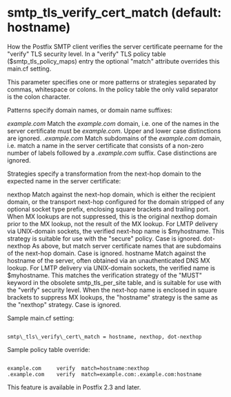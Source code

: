# smtp_tls_verify_cert_match (default: hostname)
 How the Postfix SMTP client verifies the server certificate
peername for the
"verify" TLS security level. In a "verify" TLS policy table
($smtp\_tls\_policy\_maps) entry the optional "match" attribute
overrides this main.cf setting. 


 This parameter specifies one or more patterns or strategies separated
by commas, whitespace or colons. In the policy table the only valid
separator is the colon character. 


 Patterns specify domain names, or domain name suffixes: 



*example.com*  Match the *example.com* domain,
i.e. one of the names in the server certificate must be *example.com*.
Upper and lower case distinctions are ignored. 
*.example.com*
 Match subdomains of the *example.com* domain, i.e. match
a name in the server certificate that consists of a non-zero number of
labels followed by a *.example.com* suffix. Case distinctions are
ignored.

 Strategies specify a transformation from the next-hop domain
to the expected name in the server certificate: 



nexthop
 Match against the next-hop domain, which is either the recipient
domain, or the transport next-hop configured for the domain stripped of
any optional socket type prefix, enclosing square brackets and trailing
port. When MX lookups are not suppressed, this is the original nexthop
domain prior to the MX lookup, not the result of the MX lookup. For
LMTP delivery via UNIX-domain sockets, the verified next-hop name is
$myhostname. This strategy is suitable for use with the "secure"
policy. Case is ignored.
dot-nexthop
 As above, but match server certificate names that are subdomains
of the next-hop domain. Case is ignored.
hostname  Match against the hostname of the server, often
obtained via an unauthenticated DNS MX lookup. For LMTP delivery via
UNIX-domain sockets, the verified name is $myhostname. This matches
the verification strategy of the "MUST" keyword in the obsolete
smtp\_tls\_per\_site table, and is suitable for use with the "verify"
security level. When the next-hop name is enclosed in square brackets
to suppress MX lookups, the "hostname" strategy is the same as the
"nexthop" strategy. Case is ignored.


Sample main.cf setting:




```

smtp\_tls\_verify\_cert\_match = hostname, nexthop, dot-nexthop

```


Sample policy table override:




```

example.com     verify  match=hostname:nexthop
.example.com    verify  match=example.com:.example.com:hostname

```

 This feature is available in Postfix 2.3 and later. 


